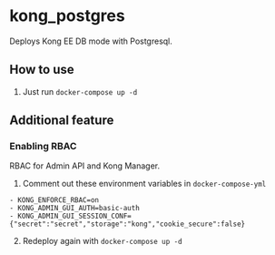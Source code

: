 # kong_postgres

Deploys Kong EE DB mode with Postgresql.

## How to use

1. Just run `docker-compose up -d`

## Additional feature

### Enabling RBAC

RBAC for Admin API and Kong Manager.

1. Comment out these environment variables in `docker-compose-yml`

```
- KONG_ENFORCE_RBAC=on
- KONG_ADMIN_GUI_AUTH=basic-auth
- KONG_ADMIN_GUI_SESSION_CONF={"secret":"secret","storage":"kong","cookie_secure":false}
```
2. Redeploy again with `docker-compose up -d`
